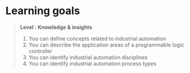 # Learning goals

> **Level : Knowledge & insights**
> 
> 1. You can define concepts related to industrial automation
> 2. You can describe the application areas of a programmable logic controller
> 3. You can identify industrial automation disciplines
> 4. You can identify industrial automation process types
